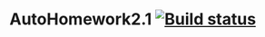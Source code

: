 # AutoHomework2.1 [![Build status](https://ci.appveyor.com/api/projects/status/1oc3tamtwq5en11l?svg=true)](https://ci.appveyor.com/project/AlexBaben/autohomework2-1)
